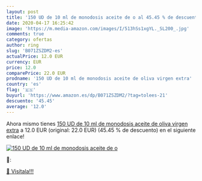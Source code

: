 ```yaml
---
layout: post
title: '150 UD de 10 ml de monodosis aceite de o al 45.45 % de descuento'
date: 2020-04-17 16:25:42
image: 'https://m.media-amazon.com/images/I/513hSs1xgYL._SL200_.jpg'
comments: true
category: ofertas
author: ring
slug: 'B071ZSZDM2-es'
actualPrice: 12.0 EUR
currency: EUR
price: 12.0
comparePrice: 22.0 EUR
prodname: '150 UD de 10 ml de monodosis aceite de oliva virgen extra'
country: 'es'
flag: '🇪🇸'
buyurl: 'https://www.amazon.es/dp/B071ZSZDM2/?tag=tolees-21'
descuento: '45.45'
average: '12.0'
---
```


Ahora mismo tienes [150 UD de 10 ml de monodosis aceite de oliva virgen extra](https://www.amazon.es/dp/B071ZSZDM2/?tag=tolees-21) a 12.0 EUR (original: 22.0 EUR) (45.45 %  de descuento) en el siguiente enlace!

[![150 UD de 10 ml de monodosis aceite de o](https://m.media-amazon.com/images/I/513hSs1xgYL._SL200_.jpg)](https://www.amazon.es/dp/B071ZSZDM2/?tag=tolees-21)

🔎:


[🛒 Visítala!!!](https://www.amazon.es/dp/B071ZSZDM2/?tag=tolees-21)

